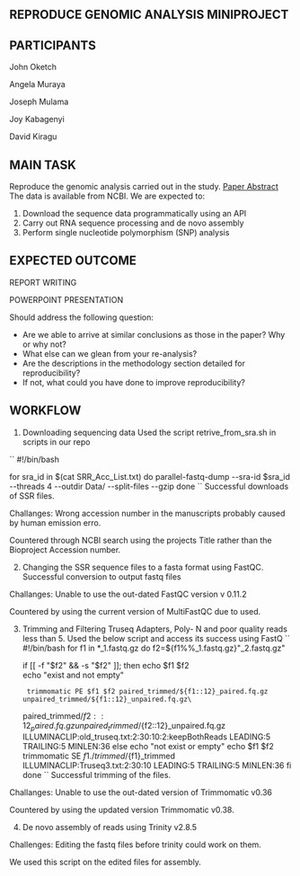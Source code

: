 ## REPRODUCE GENOMIC ANALYSIS MINIPROJECT

## PARTICIPANTS
John Oketch

Angela Muraya

Joseph Mulama

Joy Kabagenyi

David Kiragu

## MAIN TASK
Reproduce the genomic analysis carried out in the study. 
[Paper Abstract](https://virologyj.biomedcentral.com/articles/10.1186/s12985-018-0999-2#MOESM1)
The data is available from NCBI. We are expected to:
1. Download the sequence data programmatically using an API
2. Carry out RNA sequence processing and de novo assembly
3. Perform single nucleotide polymorphism (SNP) analysis 

## EXPECTED OUTCOME
REPORT WRITING

POWERPOINT PRESENTATION

 Should address the following question:
- Are we able to arrive at similar conclusions as those in the paper? Why or why not? 
- What else can we glean from your re-analysis?
- Are the descriptions in the methodology section detailed for reproducibility? 
- If not, what could you have done to improve reproducibility?

## **WORKFLOW**

1. Downloading sequencing data 
Used the script retrive_from_sra.sh in scripts in our repo

``
#!/bin/bash

for sra_id in $(cat SRR_Acc_List.txt)
do
	parallel-fastq-dump --sra-id $sra_id --threads 4 --outdir Data/ --split-files --gzip
done
``
Successful downloads of SSR files.

Challanges: Wrong accession number in the manuscripts probably caused by human emission erro.

Countered through NCBI search using the projects Title rather than the Bioproject Accession number. 

2. Changing the SSR sequence files to a fasta format using FastQC.
Successful conversion to output fastq files 

Challanges: Unable to use the out-dated FastQC version v 0.11.2

Countered by using the current version of MultiFastQC due to used.

3. Trimming and Filtering Truseq Adapters, Poly- N and poor quality reads less than 5.
Used the below script and access its success using FastQ
``
#!/bin/bash
for f1 in  *_1.fastq.gz
do
    f2=${f1%%_1.fastq.gz}"_2.fastq.gz"
        
    if [[ -f "$f2" && -s "$f2" ]]; then 
        echo $f1 $f2    	
        echo "exist and not empty"
    	
    	trimmomatic PE $f1 $f2 paired_trimmed/${f1::12}_paired.fq.gz unpaired_trimmed/${f1::12}_unpaired.fq.gz\
	paired_trimmed/${f2::12}_paired.fq.gz unpaired_trimmed/${f2::12}_unpaired.fq.gz\
	ILLUMINACLIP:old_truseq.txt:2:30:10:2:keepBothReads LEADING:5 TRAILING:5 MINLEN:36 
    else
    	echo "not exist or empty" 
    	echo $f1 $f2
   	trimmomatic SE $f1 ./trimmed/${f1}_trimmed ILLUMINACLIP:Truseq3.txt:2:30:10 LEADING:5 TRAILING:5 MINLEN:36 
    fi
done 
``
Successful trimming of the files.

Challanges: Unable to use the out-dated version of Trimmomatic v0.36

Countered by using the updated version Trimmomatic v0.38.

4. De novo assembly of reads using Trinity v2.8.5

Challenges: Editing the fastq files before trinity could work on them.
``
``

We used this script on the edited files for assembly.
``
``
